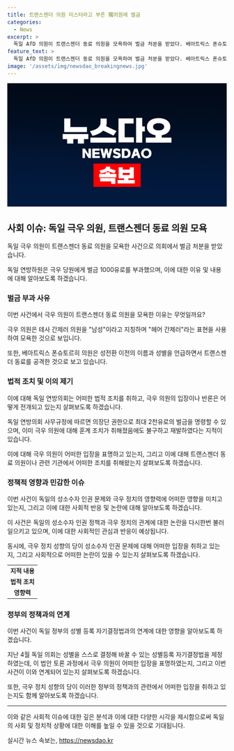 ```yaml
---
title: 트랜스젠더 의원 미스터라고 부른 獨의원에 벌금
categories:
  - News
excerpt: >
  독일 AfD 의원이 트랜스젠더 동료 의원을 모욕하여 벌금 처분을 받았다. 베아트릭스 폰슈토르히 의원은 테사 간제러 의원을 생물학적으로나 법적으로나 남성이라며 모욕적 발언을 하였고, 이는 경멸적이고 무례한 발언으로 여겨졌다. AfD는 성소수자 인권에 대한 적대적인 입장으로 알려져 있으며, 이번 사건은 이에 대한 논란을 다시 일으켰다.
feature_text: >
  독일 AfD 의원이 트랜스젠더 동료 의원을 모욕하여 벌금 처분을 받았다. 베아트릭스 폰슈토르히 의원은 테사 간제러 의원을 생물학적으로나 법적으로나 남성이라며 모욕적 발언을 하였고, 이는 경멸적이고 무례한 발언으로 여겨졌다. AfD는 성소수자 인권에 대한 적대적인 입장으로 알려져 있으며, 이번 사건은 이에 대한 논란을 다시 일으켰다.
image: '/assets/img/newsdao_breakingnews.jpg'
---
```


<p><img src="/assets/img/newsdao_breakingnews.jpg" alt="pcversion 속보" /></p>

<h2 data-ke-size="size26">사회 이슈: 독일 극우 의원, 트랜스젠더 동료 의원 모욕</h2>

<p>독일 극우 의원이 트랜스젠더 동료 의원을 모욕한 사건으로 의회에서 벌금 처분을 받았습니다.</p>

<p>독일 연방하원은 극우 당원에게 벌금 1000유로를 부과했으며, 이에 대한 이유 및 내용에 대해 알아보도록 하겠습니다.</p>

<h3 data-ke-size="size24">벌금 부과 사유</h3>

<p>이번 사건에서 극우 의원이 트랜스젠더 동료 의원을 모욕한 이유는 무엇일까요?</p>

<p data-ke-size="size16">극우 의원은 테사 간제러 의원을 "남성"이라고 지칭하며 "헤어 간제러"라는 표현을 사용하여 모욕한 것으로 보입니다.</p>

<p>또한, 베아트릭스 폰슈토르히 의원은 성전환 이전의 이름과 성별을 언급하면서 트랜스젠더 동료를 공격한 것으로 보고 있습니다.</p>

<h3 data-ke-size="size24">법적 조치 및 이의 제기</h3>

<p>이에 대해 독일 연방의회는 어떠한 법적 조치를 취하고, 극우 의원의 입장이나 반론은 어떻게 전개되고 있는지 살펴보도록 하겠습니다.</p>

<p data-ke-size="size16">독일 연방의회 사무규정에 따르면 의장단 권한으로 최대 2천유로의 벌금을 명령할 수 있으며, 이미 극우 의원에 대해 훈계 조치가 취해졌음에도 불구하고 재발하였다는 지적이 있습니다.</p>

<p>이에 대해 극우 의원이 어떠한 입장을 표명하고 있는지, 그리고 이에 대해 트랜스젠더 동료 의원이나 관련 기관에서 어떠한 조치를 취해왔는지 살펴보도록 하겠습니다.</p>

<h3 data-ke-size="size24">정책적 영향과 민감한 이슈</h3>

<p>이번 사건이 독일의 성소수자 인권 문제와 극우 정치의 영향력에 어떠한 영향을 미치고 있는지, 그리고 이에 대한 사회적 반응 및 논란에 대해 알아보도록 하겠습니다.</p>

<p data-ke-size="size16">이 사건은 독일의 성소수자 인권 정책과 극우 정치의 관계에 대한 논란을 다시한번 불러일으키고 있으며, 이에 대한 사회적인 관심과 반응이 예상됩니다.</p>

<p>동시에, 극우 정치 성향의 당이 성소수자 인권 문제에 대해 어떠한 입장을 취하고 있는지, 그리고 사회적으로 어떠한 논란이 있을 수 있는지 살펴보도록 하겠습니다.</p>

<table>
  <tr>
    <td style="text-align: center; height: 17px;"><b>지적 내용</b></td>
  </tr>
  <tr>
    <td style="text-align: center; height: 17px;"><b>법적 조치</b></td>
  </tr>
  <tr>
    <td style="text-align: center; height: 17px;"><b>영향력</b></td>
  </tr>
</table>

<h3 data-ke-size="size24">정부의 정책과의 연계</h3>

<p>이번 사건이 독일 정부의 성별 등록 자기결정법과의 연계에 대한 영향을 알아보도록 하겠습니다.</p>

<p data-ke-size="size16">지난 4월 독일 의회는 성별을 스스로 결정해 바꿀 수 있는 성별등록 자기결정법을 제정하였는데, 이 법안 토론 과정에서 극우 의원이 어떠한 입장을 표명하였는지, 그리고 이번 사건이 이와 연계되어 있는지 살펴보도록 하겠습니다.</p>

<p>또한, 극우 정치 성향의 당이 이러한 정부의 정책과의 관련에서 어떠한 입장을 취하고 있는지도 함께 알아보도록 하겠습니다.</p>

<hr>

<p>이와 같은 사회적 이슈에 대한 깊은 분석과 이에 대한 다양한 시각을 제시함으로써 독일의 사회 및 정치적 상황에 대한 이해를 높일 수 있을 것으로 기대됩니다.</p>
실시간 뉴스 속보는, <a href="https://newsdao.kr" rel="dofollow">https://newsdao.kr</a>


